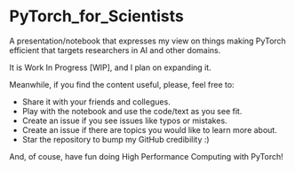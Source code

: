# PyTorch_for_Scientists
A presentation/notebook that expresses my view on things making PyTorch efficient that targets researchers in AI and other domains.

It is Work In Progress [WIP], and I plan on expanding it.

Meanwhile, if you find the content useful, please, feel free to:
* Share it with your friends and collegues.
* Play with the notebook and use the code/text as you see fit.
* Create an issue if you see issues like typos or mistakes.
* Create an issue if there are topics you would like to learn more about.
* Star the repository to bump my GitHub credibility :)

And, of couse, have fun doing High Performance Computing with PyTorch!
